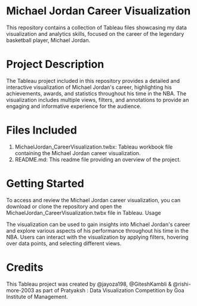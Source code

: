 # Michael Jordan Career Visualization

This repository contains a collection of Tableau files showcasing my data visualization and analytics skills, focused on the career of the legendary basketball player, Michael Jordan.

# Project Description

The Tableau project included in this repository provides a detailed and interactive visualization of Michael Jordan's career, highlighting his achievements, awards, and statistics throughout his time in the NBA. The visualization includes multiple views, filters, and annotations to provide an engaging and informative experience for the audience.

# Files Included

1. MichaelJordan_CareerVisualization.twbx: Tableau workbook file containing the Michael Jordan career visualization.
2. README.md: This readme file providing an overview of the project.

# Getting Started

To access and review the Michael Jordan career visualization, you can download or clone the repository and open the MichaelJordan_CareerVisualization.twbx file in Tableau.
Usage

The visualization can be used to gain insights into Michael Jordan's career and explore various aspects of his performance throughout his time in the NBA. Users can interact with the visualization by applying filters, hovering over data points, and selecting different views.

# Credits

This Tableau project was created by @jayoza198, @GiteshKambli & @rishi-more-2003 as part of Pratyaksh : Data Visualization Competition by Goa Institute of Management.
